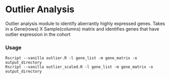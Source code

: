 # Outlier Analysis
Outlier analysis module to identify aberrantly highly expressed genes.
Takes in a Gene(rows) X Sample(columns) matrix and identifies genes that have outlier expression in the cohort

### Usage
	Rscript --vanilla outlier.R -l gene_list -m gene_matrix -o output_directory 
	Rscript --vanilla outlier_scaled.R -l gene_list -m gene_matrix -o output_directory 
